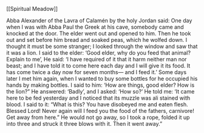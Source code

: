 [[Spiritual Meadow]]
 
Abba Alexander of the Lavra of Calamén by the holy Jordan said: One day when I was with Abba Paul the Greek at his cave, somebody came and knocked at the door. The elder went out and opened to him. Then he took out and set before him bread and soaked peas, which he wolfed down. I thought it must be some stranger; I looked through the window and saw that it was a lion. I said to the elder: ‘Good elder, why do you feed that animal? Explain to me’, He said: ‘I have required of it that it harm neither man nor beast; and I have told it to come here each day and I will give it its food. It has come twice a day now for seven months— and I feed it.’ Some days later I met him again, when I wanted to buy some bottles for he occupied his hands by making bottles. I said to him: ‘How are things, good elder? How is the lion?” He answered: ‘Badly’, and I asked: ‘How so?’ He told me: ‘It came here to be fed yesterday and I noticed that its muzzle was ali stained with blood. I said to it: “What is this? You have disobeyed me and eaten flesh. Blessed Lord! Never again will I feed you the food of the fathers, carnivore! Get away from here.” He would not go away, so I took a rope, folded it up into three and struck it three blows with it. Then it went away.”
